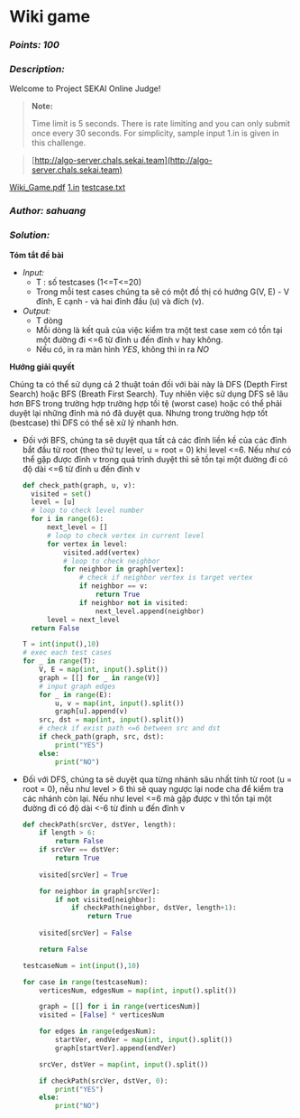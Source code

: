 # Wiki game 

### _Points: 100_

### _Description:_

Welcome to Project SEKAI Online Judge!

> **Note:**
> 
> Time limit is 5 seconds. There is rate limiting and you can only submit once every 30 seconds. For simplicity, sample input 1.in is given in this challenge.

> [http://algo-server.chals.sekai.team](http://algo-server.chals.sekai.team)

[Wiki_Game.pdf](https://github.com/Kayiyan/CTF_Team_Write-up/blob/main/SekaiCTF%202023/PPC/Wiki%20Game/Wiki_Game.pdf) [1.in](https://github.com/Kayiyan/CTF_Team_Write-up/blob/main/SekaiCTF%202023/PPC/Wiki%20Game/1.in) [testcase.txt](https://github.com/Kayiyan/CTF_Team_Write-up/blob/main/SekaiCTF%202023/PPC/Wiki%20Game/testcase.txt)

### _Author: sahuang_

### _Solution:_

**Tóm tắt đề bài**

+ _Input:_
  - T : số testcases (1<=T<=20)
  - Trong mỗi test cases chúng ta sẽ có một đồ thị có hướng G(V, E) - V đỉnh, E cạnh - và hai đỉnh đầu (u) và đích (v).
+ _Output:_
  - T dòng
  - Mỗi dòng là kết quả của việc kiểm tra một test case xem có tồn tại một đường đi <=6 từ đỉnh u đến đỉnh v hay không.
  - Nếu có, in ra màn hình _YES_, không thì in ra _NO_

**Hướng giải quyết**

Chúng ta có thể sử dụng cả 2 thuật toán đối với bài này là DFS (Depth First Search) hoặc BFS (Breath First Search). Tuy nhiên việc sử dụng DFS sẽ lâu hơn BFS trong trường hợp trường hợp tồi tệ (worst case) hoặc có thể phải duyệt lại những đỉnh mà nó đã duyệt qua. Nhưng trong trường hợp tốt (bestcase) thì DFS có thể sẽ xử lý nhanh hơn. 

* Đối với BFS, chúng ta sẽ duyệt qua tất cả các đỉnh liền kề của các đỉnh bắt đầu từ root (theo thứ tự level, u = root = 0) khi level <=6. Nếu như có thể gặp được đỉnh v trong quá trình duyệt thì sẽ tồn tại một đường đi có độ dài <=6 từ đỉnh u đến đỉnh v

  ```python
  def check_path(graph, u, v):
    visited = set()
    level = [u]
    # loop to check level number
    for i in range(6):
        next_level = []
        # loop to check vertex in current level
        for vertex in level:
            visited.add(vertex)
            # loop to check neighbor
            for neighbor in graph[vertex]:
                # check if neighbor vertex is target vertex
                if neighbor == v:
                    return True
                if neighbor not in visited:
                    next_level.append(neighbor)
        level = next_level
    return False     

  T = int(input(),10)
  # exec each test cases
  for _ in range(T):
      V, E = map(int, input().split())
      graph = [[] for _ in range(V)]
      # input graph edges
      for _ in range(E):
          u, v = map(int, input().split())
          graph[u].append(v)
      src, dst = map(int, input().split())
      # check if exist path <=6 between src and dst
      if check_path(graph, src, dst):
          print("YES")
      else:
          print("NO")
    ```

* Đối với DFS, chúng ta sẽ duyệt qua từng nhánh sâu nhất tính từ root (u = root = 0), nếu như level > 6 thì sẽ quay ngược lại node cha để kiểm tra các nhánh còn lại. Nếu như level <=6 mà gặp được v thì tồn tại một đường đi có độ dài <-6 từ đỉnh u đến đỉnh v

  ```python
  def checkPath(srcVer, dstVer, length): 
      if length > 6:
          return False
      if srcVer == dstVer:
          return True
      
      visited[srcVer] = True
  
      for neighbor in graph[srcVer]:
          if not visited[neighbor]:
              if checkPath(neighbor, dstVer, length+1):
                  return True
              
      visited[srcVer] = False
  
      return False
  
  testcaseNum = int(input(),10)
  
  for case in range(testcaseNum):
      verticesNum, edgesNum = map(int, input().split())
  
      graph = [[] for i in range(verticesNum)]
      visited = [False] * verticesNum
  
      for edges in range(edgesNum):
          startVer, endVer = map(int, input().split())
          graph[startVer].append(endVer)
  
      srcVer, dstVer = map(int, input().split())
  
      if checkPath(srcVer, dstVer, 0):
          print("YES")
      else:
          print("NO")
  ```
